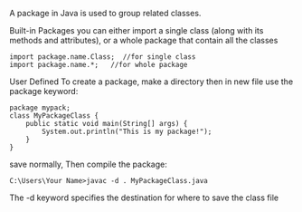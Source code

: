 A package in Java is used to group related classes.

Built-in Packages
you can either import a single class (along with its methods and attributes), or a whole package that contain all the classes

    import package.name.Class;  //for single class
    import package.name.*;   //for whole package

User Defined
To create a package, make a directory then in new file use the package keyword:

    package mypack;
    class MyPackageClass {
        public static void main(String[] args) {
            System.out.println("This is my package!");
        }
    }

save normally, Then compile the package:

    C:\Users\Your Name>javac -d . MyPackageClass.java

The -d keyword specifies the destination for where to save the class file